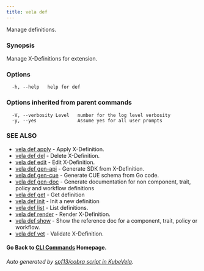 ```yaml
---
title: vela def
---
```


Manage definitions.

### Synopsis

Manage X-Definitions for extension.

### Options

```
  -h, --help   help for def
```

### Options inherited from parent commands

```
  -V, --verbosity Level   number for the log level verbosity
  -y, --yes               Assume yes for all user prompts
```

### SEE ALSO


* [vela def apply](vela_def_apply.md)	 - Apply X-Definition.
* [vela def del](vela_def_del.md)	 - Delete X-Definition.
* [vela def edit](vela_def_edit.md)	 - Edit X-Definition.
* [vela def gen-api](vela_def_gen-api.md)	 - Generate SDK from X-Definition.
* [vela def gen-cue](vela_def_gen-cue.md)	 - Generate CUE schema from Go code.
* [vela def gen-doc](vela_def_gen-doc.md)	 - Generate documentation for non component, trait, policy and workflow definitions
* [vela def get](vela_def_get.md)	 - Get definition
* [vela def init](vela_def_init.md)	 - Init a new definition
* [vela def list](vela_def_list.md)	 - List definitions.
* [vela def render](vela_def_render.md)	 - Render X-Definition.
* [vela def show](vela_def_show.md)	 - Show the reference doc for a component, trait, policy or workflow.
* [vela def vet](vela_def_vet.md)	 - Validate X-Definition.

#### Go Back to [CLI Commands](vela.md) Homepage.


###### Auto generated by [spf13/cobra script in KubeVela](https://github.com/kubevela/kubevela/tree/master/hack/docgen).
